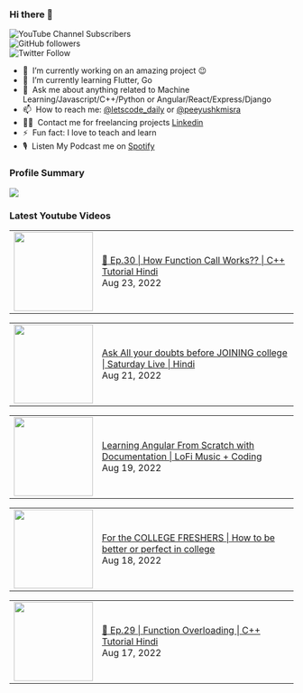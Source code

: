 ### Hi there 👋

![YouTube Channel Subscribers](https://img.shields.io/youtube/channel/subscribers/UCgmk1KXmrHXt_DO0kScyVmQ?style=social)  
![GitHub followers](https://img.shields.io/github/followers/misrapk?style=social)  
![Twitter Follow](https://img.shields.io/twitter/follow/peeyushkmisra?style=social)

- 🔭 &nbsp;I’m currently working on an amazing project :wink:
- 🌱 &nbsp;I’m currently learning Flutter, Go
- 💬 &nbsp;Ask me about anything related to Machine Learning/Javascript/C++/Python or Angular/React/Express/Django
- 📫 &nbsp;How to reach me: [@letscode_daily](https://www.instagram.com/letscode_daily/) or [@peeyushkmisra](https://www.instagram.com/peeyushkmisra/)
- 👨‍💻 &nbsp;Contact me for freelancing projects [Linkedin](https://www.linkedin.com/in/peeyushkmisra/)
- ⚡ &nbsp;Fun fact: I love to teach and learn
- 🎙 &nbsp;Listen My Podcast me on [Spotify](https://open.spotify.com/show/5HlTHA4yxnj56N1klajpQc)

### Profile Summary

![](https://github-profile-summary-cards.vercel.app/api/cards/profile-details?username=misrapk&theme=dracula)

### Latest Youtube Videos

<!-- YOUTUBE:START --><table><tr><td><a href="https://www.youtube.com/watch?v=4CE3STO_me0"><img width="140px" src="https://i.ytimg.com/vi/4CE3STO_me0/mqdefault.jpg"></a></td>
<td><a href="https://www.youtube.com/watch?v=4CE3STO_me0">🔴 Ep.30 | How Function Call Works?? | C++ Tutorial Hindi</a><br/>Aug 23, 2022</td></tr></table>
<table><tr><td><a href="https://www.youtube.com/watch?v=xvNU6THwxtQ"><img width="140px" src="https://i.ytimg.com/vi/xvNU6THwxtQ/mqdefault.jpg"></a></td>
<td><a href="https://www.youtube.com/watch?v=xvNU6THwxtQ">Ask All your doubts before JOINING college | Saturday Live  | Hindi</a><br/>Aug 21, 2022</td></tr></table>
<table><tr><td><a href="https://www.youtube.com/watch?v=PcoJeg5A6Bc"><img width="140px" src="https://i.ytimg.com/vi/PcoJeg5A6Bc/mqdefault.jpg"></a></td>
<td><a href="https://www.youtube.com/watch?v=PcoJeg5A6Bc">Learning Angular From Scratch with Documentation | LoFi Music + Coding</a><br/>Aug 19, 2022</td></tr></table>
<table><tr><td><a href="https://www.youtube.com/watch?v=sSgXbBEmlJ4"><img width="140px" src="https://i.ytimg.com/vi/sSgXbBEmlJ4/mqdefault.jpg"></a></td>
<td><a href="https://www.youtube.com/watch?v=sSgXbBEmlJ4">For the COLLEGE FRESHERS | How to be better or perfect in college</a><br/>Aug 18, 2022</td></tr></table>
<table><tr><td><a href="https://www.youtube.com/watch?v=ALf6hHxMelE"><img width="140px" src="https://i.ytimg.com/vi/ALf6hHxMelE/mqdefault.jpg"></a></td>
<td><a href="https://www.youtube.com/watch?v=ALf6hHxMelE">🔴 Ep.29 | Function Overloading | C++ Tutorial Hindi</a><br/>Aug 17, 2022</td></tr></table>
<!-- YOUTUBE:END -->
